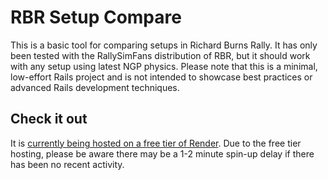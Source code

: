 # RBR Setup Compare

This is a basic tool for comparing setups in Richard Burns Rally. It has only been tested with the RallySimFans
distribution of RBR, but it should work with any setup using latest NGP physics. Please note that this is a minimal, 
low-effort Rails project and is not intended to showcase best practices or advanced Rails development techniques.

## Check it out
It is [currently being hosted on a free tier of Render](https://rbrsetupcompare.onrender.com). Due to the free tier
hosting, please be aware there may be a 1-2 minute spin-up delay if there has been no recent activity.
